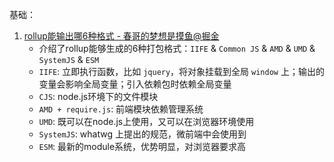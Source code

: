 基础：

1. [rollup能输出哪6种格式 - 春哥的梦想是摸鱼@掘金](https://juejin.cn/post/7051236803344334862)
   - 介绍了rollup能够生成的6种打包格式：`IIFE` & `Common JS` & `AMD` & `UMD` & `SystemJS` & `ESM`
   - `IIFE`: 立即执行函数，比如 `jquery`，将对象挂载到全局 `window` 上；输出的变量会影响全局变量；引入依赖包时依赖全局变量
   - `CJS`: node.js环境下的文件模块
   - `AMD + require.js`: 前端模块依赖管理系统
   - `UMD`: 既可以在node.js上使用，又可以在浏览器环境使用
   - `SystemJS`: whatwg 上提出的规范，微前端中会使用到
   - `ESM`: 最新的module系统，优势明显，对浏览器要求高